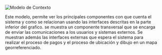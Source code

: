 ![Modelo de Contexto](https://github.com/MISO-4206/201820-Repo-Grupo-01/blob/master/Documentaci%C3%B3n/Modelo%20componente-conector/trabajo%20grupal%20semana%205-C%26C.jpg)

Este modelo, permite ver los principales componentes con que cuenta el sistema y como se relacionan usando las interfaces descritas en la parte inferior del grafico. se muestra un componente transversal que se encarga de enviar las comunicaciones a los usuarios y sistemas externos. Se muestran además las interfaces externas que espera el sistema para realizar el proceso de pagos y el proceso de ubicación y dibujo en un mapa georreferenciado.
